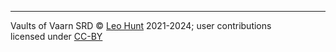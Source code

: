----
Vaults of Vaarn SRD © [Leo Hunt](https://graculusdroog.itch.io/) 2021-2024; user contributions  
licensed under [CC-BY](https://creativecommons.org/licenses/by/4.0/)
